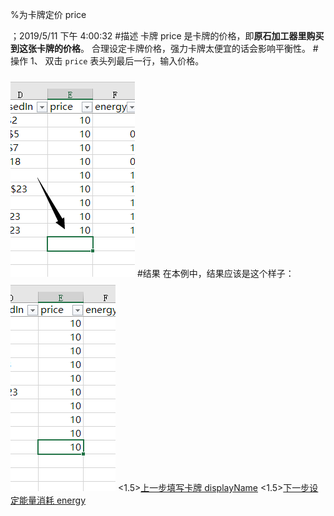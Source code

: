 
%为卡牌定价 price

；2019/5/11 下午 4:00:32
#描述
卡牌 price 是卡牌的价格，即**原石加工器里购买到这张卡牌的价格**。
合理设定卡牌价格，强力卡牌太便宜的话会影响平衡性。
#操作
1、 双击 `price` 表头列最后一行，输入价格。
![双击输入](cardprice~/Images~/CARDPRICE1.png)
#结果
在本例中，结果应该是这个样子：
![CardPrice2](cardprice~/Images~/CARDPRICE2.png)
<1.5>[上一步填写卡牌 displayName](DISPLAYNAME.html)
<1.5>[下一步设定能量消耗 energy](CARDNORMALENERGY.html)
